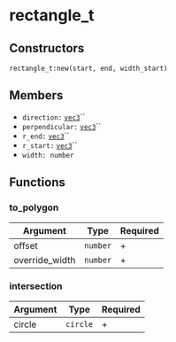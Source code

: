 # rectangle\_t

## Constructors

`rectangle_t:new(start, end, width_start)`

## Members

* `direction:` [`vec3`](vec3.md)``
* `perpendicular:` [`vec3`](vec3.md)``
* `r_end:` [`vec3`](vec3.md)``
* `r_start:` [`vec3`](vec3.md)``
* `width: number`

## Functions

### to\_polygon

| Argument        | Type     | Required |
| --------------- | -------- | -------- |
| offset          | `number` | +        |
| override\_width | `number` | +        |

### intersection

| Argument | Type     | Required |
| -------- | -------- | -------- |
| circle   | `circle` | +        |
